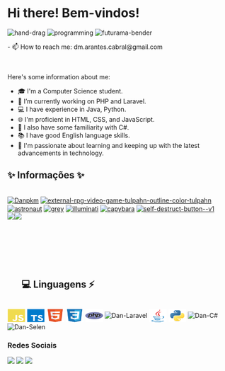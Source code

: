 <h1> Hi there! Bem-vindos!</h1>
<div style="display: inline_block">
  <img width="64" height="64" src="https://img.icons8.com/nolan/64/hand-drag.png" alt="hand-drag"/> 
  <img width="64" height="64" src="https://img.icons8.com/nolan/64/1A6DFF/C822FF/programming.png" alt="programming"/>
  <img width="64" height="64" src="https://img.icons8.com/nolan/64/1A6DFF/C822FF/futurama-bender.png" alt="futurama-bender"/>
</div>

<p>- 📫 How to reach me: dm.arantes.cabral@gmail.com</p>
<br>
<p>Here's some information about me:</p>
<ul>
  <li>🎓 I'm a Computer Science student.</li>
  <li>🔭 I’m currently working on PHP and Laravel.</li>
  <li>💻 I have experience in Java, Python.</li>
  <li>🌐 I'm proficient in HTML, CSS, and JavaScript.</li>
  <li>🔧 I also have some familiarity with C#.</li>
  <li>📚 I have good English language skills.</li>
  <li>🚀 I'm passionate about learning and keeping up with the latest advancements in technology.</li>
</ul>


<h2> ✨ Informações ✨ </h2> 
<div style="display: inline_block"><br>
<a href="https://www.youtube.com/watch?v=-PlAg8R9TG4"><img align="center" alt="Danpkm" height="15" width="15" src="https://img.icons8.com/officexs/16/pokeball.png" alt="pokeball"/></a>
<a  href="https://www.youtube.com/watch?v=MXDF0wVcWfA"><img align="center" width="15" height="15" src="https://img.icons8.com/external-tulpahn-outline-color-tulpahn/64/external-rpg-video-game-tulpahn-outline-color-tulpahn.png" alt="external-rpg-video-game-tulpahn-outline-color-tulpahn"/></a>
<a  href="https://www.youtube.com/watch?v=IwCHKyD7awA"><img align="center" width="15" height="15" src="https://img.icons8.com/office/16/astronaut.png" alt="astronaut"/></a>
<a  href="https://www.youtube.com/watch?v=SQ4-7qf_vxo"><img align="center" width="15" height="15" src="https://img.icons8.com/stickers/100/grey.png" alt="grey"/></a>
<a  href="segredo.segredo"><img align="center" width="15" height="15" src="https://img.icons8.com/color/48/illuminati.png" alt="illuminati"/></a>
<a  href="https://www.youtube.com/watch?v=8Pj-YEQbojk"><img align="center" width="15" height="15" src="https://img.icons8.com/doodle/48/capybara.png" alt="capybara"/></a>
<a  href="https://hackertyper.net/"><img align="center" width="15" height="15" src="https://img.icons8.com/flat-round/64/self-destruct-button--v1.png" alt="self-destruct-button--v1"/></a>
</div>
<div>
<img height="180px" align="left" src="https://github-readme-stats-defcon27.vercel.app/api?username=danieldemac&show_icons=true&theme=react&include_all_commits=true&count_private=true"/>
<img height="180px" align="left" src="https://github-readme-stats-defcon27.vercel.app/api/top-langs/?username=danieldemac&layout=compact&langs_count=16&theme=react" />
</div>
<br>
<br>
<br><br><br><br><br>
<div >
  <h2> 💻 Linguagens ⚡ </h2>
</div>
<div style="display: inline_block"><br>
  <img align="center" alt="Dan-Js" height="30" width="40" src="https://raw.githubusercontent.com/devicons/devicon/master/icons/javascript/javascript-plain.svg">
  <img align="center" alt="Dan-Ts" height="30" width="40" src="https://raw.githubusercontent.com/devicons/devicon/master/icons/typescript/typescript-plain.svg">
  <img align="center" alt="Dan-HTML" height="30" width="40" src="https://raw.githubusercontent.com/devicons/devicon/master/icons/html5/html5-original.svg">
  <img align="center" alt="Dan-CSS" height="30" width="40" src="https://raw.githubusercontent.com/devicons/devicon/master/icons/css3/css3-original.svg">
  <img align="center" alt="Dan-CSS" height="30" width="40" src="https://raw.githubusercontent.com/devicons/devicon/master/icons/php/php-original.svg">
   <img align="center" alt="Dan-Laravel" height="30" width="40" src="https://cdn.jsdelivr.net/gh/devicons/devicon/icons/laravel/laravel-plain-wordmark.svg" />
  <img align="center" alt="Dan-Java" height="30" width="40" src="https://raw.githubusercontent.com/devicons/devicon/master/icons/java/java-original.svg">
  <img align="center" alt="Dan-Py" height="30" width="40" src="https://raw.githubusercontent.com/devicons/devicon/master/icons/python/python-original.svg">
  <img align="center" alt="Dan-C#" height="30" width="40" src="https://cdn.jsdelivr.net/gh/devicons/devicon/icons/csharp/csharp-original.svg" />
  <img align="center" alt="Dan-Selen" height="30" width="40" src="https://cdn.jsdelivr.net/gh/devicons/devicon/icons/selenium/selenium-original.svg" />

</div>
<h3>  Redes Sociais </h3> 

  <a href="https://www.instagram.com/danieldemac/" target="_blank"><img src="https://img.shields.io/badge/-Instagram-%23E4405F?style=for-the-badge&logo=instagram&logoColor=white" target="_blank"></a> 
  <a href = "mailto:dm.arantes.cabral@gmail.com"><img src="https://img.shields.io/badge/-Gmail-%23333?style=for-the-badge&logo=gmail&logoColor=white" target="_blank"></a>
  <a href="https://www.linkedin.com/in/daniel-de-melo-arantes-cabral-63664659//" target="_blank"><img src="https://img.shields.io/badge/-LinkedIn-%230077B5?style=for-the-badge&logo=linkedin&logoColor=white" target="_blank"></a> 
<!--
**danieldemac/danieldemac** is a ✨ _special_ ✨ repository because its `README.md` (this file) appears on your GitHub profile.

Here are some ideas to get you started:

- 🔭 I’m currently working on ...
- 🌱 I’m currently learning ...
- 👯 I’m looking to collaborate on ...
- 🤔 I’m looking for help with ...
- 💬 Ask me about ...
- 📫 How to reach me: ...
- 😄 Pronouns: ...
- ⚡ Fun fact: ...
-->

